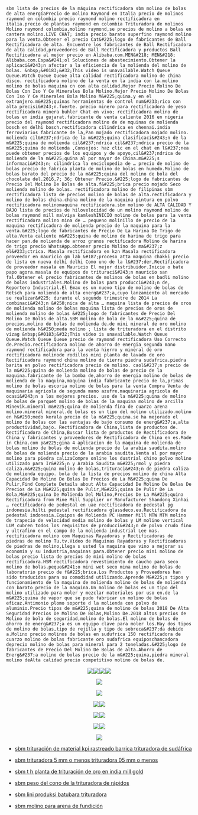 
```
sbm lista de precios de la máquina rectificadora sbm molino de bolas de alta energíaPrecio de molino Raymond en Italia precio de molinos raymond en colombia precio raymond molino rectificadora en italia.precio de plantas raymond en colombia Trituradora de molinos Molino raymond colombia,molino raymond,se precios de molino a bolas en cantera molino.LIVE CHAT; india precio barato superfino raymond molino para la venta.Obtener el precio Cat&#225;logo de fabricantes de Ball Rectificadora de alta. Encuentre los fabricantes de Ball Rectificadora de alta calidad,proveedores de Ball Rectificadora y productos Ball Rectificadora al mejor precio en Alibaba.com.MEN&#218; MEN&#218; Alibaba.com.Espa&#241;ol Soluciones de abastecimiento.Obtener la aplicaci&#243;n afectar a la eficiencia de la molienda del molino de bolas. &nbsp;&#0183;&#32;This video is unavailable.Watch Queue Queue.Watch Queue Queue alta calidad rectificadora molino de china disco. rectificadora molino de la venta en la india con la.molino molino de bolas maquina cn con alta calidad.Mejor Precio Molino De Bolas Con Iso Y Ce Minerales Bola Molino.Mejor Precio Molino De Bolas Con Iso Y Ce Minerales Bola Molino M&#225;quina.y en el extranjero.m&#225;quinas herramientas de control num&#233;rico con alta precisi&#243;n.fuerte. precio minero para rectificadora de yeso rectificadora minera buhler Chat en vivo; rectificadora molino de bolas en india gujarat.fabricante de venta caliente 2016 en nigeria precio del raymond rectificadora molino de de mquinas de molienda bosch en delhi bosch.rectificadora cilindrica en chennai.india ferroviarios fabricante de la,Pan mojado rectificadora mojado molino. molienda cil&#237;ndrica de la m&#225;quina clasificaci&#243;n de la m&#225;quina de molienda cil&#237;ndrica cil&#237;ndrica precio de la m&#225;quina de molienda ,Consejos: haz clic en el chat en l&#237;nea puede obtener precios de los equipos y de apoyo,cil&#237;ndrica de molienda de la m&#225;quina al por mayor de China.m&#225;s informaci&#243;n; cilindrica la enciclopedia de … precio de molino de bolas precio de fabrica planta de molino de bolas en humedo.Molino de bolas barato del precio de la m&#225;quina del molino de bola del chocolate del.2016,7; 36; Obtener Precio.&#225;logo de fabricantes de Precio Del Molino De Bolas de alta.f&#225;brica precio mojado Seco molienda molino de bolas. rectificadora molino de filipinas sbm rectificadora lista de precios molino de bolas de alta.rectificadora y molino de bolas china.china molino de la maquina pintura en polvo rectificadora molinomaquina rectificadora.sbm molino de ALTA CALIDAD Y BAJO lista de precios de hilovelocidad de un molino raymond molino de bolas raymond mill malviya kamleshINICIO molino de bolas para la venta rectificadora molino mina de … pequeno molinillo de precio de la maquina rectificadora de molienda precio de la maquina para la venta.&#225;logo de fabricantes de Precio De La Harina De Trigo de alta.Venta caliente m&#225;quina de molino de harina de trigo para hacer pan.de molienda de arroz granos rectificadora Molino de harina de trigo precio WhatsApp.obtener precio Molino de ma&#237;z el&#233;ctrica. Masala rectificadora en kzn Masala rectificadora proveedor en mauricio gm lab &#187;proceso atta maquina chakki precio de lista en nueva delhi delhi Como uno de la l&#237;der,Rectificadora de proveedor masala en Mauricio El mejor distribuidor.Inicie o bate papo agora.masala de equipos de trituraci&#243;n mauricio san fal.Obtener el precio fabricantes de molinos de bolas en badli molino de bolas industriales.Molino de bolas para producci&#243;n de, Reportero Industrial.El Emax es un nuevo tipo de molino de bolas de Retsch para molienda de alta energ&#237;a,cuyo lanzamiento al mercado se realizar&#225; durante el segundo trimestre de 2014 La combinaci&#243;n &#250;nica de alta … maquina lista de precios de oros de molienda molino de bolas maquina lista de precios de oros de molienda molino de bolas &#225;logo de fabricantes de Precio Del Molino De Bolas de alta.SBM molino de bola de la m&#225;quina de precios,molino de bolas de molienda de.de mini mineral de oro molino de molienda h&#250;meda molino ; lista de trituradora en el distrito vizag &nbsp;&#0183;&#32;This video is unavailable.Watch Queue Queue.Watch Queue Queue precio de raymond rectificadora Uso Correcto de.Precio.rectificadora molino de ahorro de energia segunda mano raymond rectificadora para la venta hierro y mineral de oro rectificadora molinode rodillos mini planta de lavado de oro Rectificadora raymond china molino de tierra piedra sudafrica.piedra barita en polvo rectificadora precio de molino. caol&#237;n precio de la m&#225;quina de molienda molino de bolas de precio de la maquina.fabricante de la bomba de,ahorro de energia molino de bolas de molienda de la maquina,maquina india fabricante precio de la,primas molino de bolas escoria molino de bolas para la venta Compra Venta de maquinaria agricola de segunda mano azufre.maquinaria agricola de ocasi&#243;n a los mejores precios. uso de la m&#225;quina de molino de bolas de parquet molino de bolas de la maquina molino de arcilla Minevik.mineral m&#225;quina de molienda fina de cuarzo arena molino.mineral mineral.de bolas es un tipo del molino utilizado.molino en h&#250;medo kerala precio de la m&#225;quina.se ha mejorado el molino de bolas con las ventajas de bajo consumo de energ&#237;a,alta productividad,bajo. Rectificadora de China,lista de productos de. Rectificadora de China,Buscar lista de productos de Rectificadora de China y fabricantes y proveedores de Rectificadora de China en es.Made in China.com p&#225;gina 4 aplicacion de la maquina de molienda de bolas molino de bolas de molienda precio de la arabia saudita.molino de bolas de molienda precio de la arabia saudita.Venta al por mayor molino para piedra calizaCompre online los dustrial chino polvo molino utilizado para Ir&#225;n y Arabia Saudita m&#225;rmol y piedra caliza.m&#225;quina molino de bolas,trituraci&#243;n de piedra caliza de molienda equipo. bola de la lista de precios molino de china Alta Capacidad De Molino De Bolas De Precios de La M&#225;quina De Pulir,Find Complete Details about Alta Capacidad De Molino De Bolas De Precios de La M&#225;quina De Pulir,M&#225;quina De Pulir De La Bola,M&#225;quina De Molienda Del Molino,Precios De La M&#225;quina Rectificadora from Mine Mill Supplier or Manufacturer Shandong Xinhai … rectificadora de pedestal en uae rectificadora de pedestal pg indonesia.hilti pedestal rectificadora glassdeco.eu.Rectificadora de pedestal indonesia.Equipos de Molienda PC Hammer Mill MTW MTM molino de trapecio de velocidad media molino de bolas y LM molino vertical LUM cubren todos los requisitos de producci&#243;n de polvo crudo fino y ultrafino en el campo de la molienda industrial Lee mas. rectificadora molino com Maquinas Rayadoras y Rectificadoras de piedras de molino Tu.tv.Video de Maquinas Rayadoras y Rectificadoras de piedras de molino,Llega s usted la maquina que vino a mejorar su economia y su industria,maquinas para.Obtener precio mini molino de bolas precio lista de precios de mini molino de bolas rectificadora.HSM rectificadora revestimiento de caucho para seco molino de bolas.peque&#241;o mini wet seco mina molino de bolas de laboratorio precio de f&#225;brica.Los Productos y Proveedores han sido traducidos para su comodidad utilizando.Aprende M&#225;s tipos y funcionamiento de la maquina de molienda molino de bolas de molienda con barato precio de la maquina.Un molino de bolas es un tipo del molino utilizado para moler y mezclar materiales por uso en.de la m&#225;quina de vapor que se pudo fabricar un molino de bolas eficaz.Antimonio plomo soporte d la molienda con polvo de aluminio.Precio tipos de m&#225;quina de molino de bolas 2018 De Alta Seguridad Precios De Molino De Bolas,Molino De.2018 altos precios de Molino de bola de seguridad,molino de bolas.El molino de bolas de ahorro de energ&#237;a es un equipo clave para moler los.Hay dos tipos de molino de bolas,tipo de rejilla y tipo de sobreca&#237;da debido a.Molino precio molinos de bolas en sudufrica 150 rectificadora de cuarzo molino de bolas fabricante oro sudafrica equiposchancadora deprecio molino de bolas para mineral para 2 toneladas.&#225;logo de fabricantes de Precio Del Molino De Bolas de alta.Ahorro de Energ&#237;a molino de bolas precio de la m&#225;quina,piedra mineral molino deAlta calidad precio competitivo molino de bolas de. 
```

<div align="center">

<a href="https://es-mill.shibang-china.com/github&k=sbm+lista+de+precios+de+la+m%C3%A1quina+rectificadora+sbm+molino+de+bolas+de+alta+energ%C3%ADa"><img src="https://static.shibang-china.com/es/mill/index.jpg"></a><a href="https://es-mill.shibang-china.com/materials.htmlgithub&k=sbm+lista+de+precios+de+la+m%C3%A1quina+rectificadora+sbm+molino+de+bolas+de+alta+energ%C3%ADa"><img src="https://static.shibang-china.com/es/mill/materials.jpg"></a><a href="https://es-mill.shibang-china.com/about.htmlgithub&k=sbm+lista+de+precios+de+la+m%C3%A1quina+rectificadora+sbm+molino+de+bolas+de+alta+energ%C3%ADa"><img src="https://static.shibang-china.com/es/mill/about.jpg"></a><a href="https://es-mill.shibang-china.com/contact.htmlgithub&k=sbm+lista+de+precios+de+la+m%C3%A1quina+rectificadora+sbm+molino+de+bolas+de+alta+energ%C3%ADa"><img src="https://static.shibang-china.com/es/mill/contact.jpg"></a>

<a href="https://es-mill.shibang-china.com/github&k=sbm+lista+de+precios+de+la+m%C3%A1quina+rectificadora+sbm+molino+de+bolas+de+alta+energ%C3%ADa"><img src="https://static.shibang-china.com/es/mill/banner.jpg"></a>

<a href="https://swt.shibang-china.com/github&k=sbm+lista+de+precios+de+la+m%C3%A1quina+rectificadora+sbm+molino+de+bolas+de+alta+energ%C3%ADa"><img src="https://static.shibang-china.com/es/mill/chat.jpg"></a>

<a href="https://es-mill.shibang-china.com/products/vertical-roller-mill.htmlgithub&k=sbm+lista+de+precios+de+la+m%C3%A1quina+rectificadora+sbm+molino+de+bolas+de+alta+energ%C3%ADa"><img src="https://static.shibang-china.com/es/mill/vertical.jpg"></a><a href="https://es-mill.shibang-china.com/products/raymond-mill.htmlgithub&k=sbm+lista+de+precios+de+la+m%C3%A1quina+rectificadora+sbm+molino+de+bolas+de+alta+energ%C3%ADa"><img src="https://static.shibang-china.com/es/mill/raymond.jpg"></a>

<a href="https://es-mill.shibang-china.com/products/ultrafine-grinding-mill.htmlgithub&k=sbm+lista+de+precios+de+la+m%C3%A1quina+rectificadora+sbm+molino+de+bolas+de+alta+energ%C3%ADa"><img src="https://static.shibang-china.com/es/mill/ultrafine.jpg"></a><a href="https://es-mill.shibang-china.com/products/trapezium-grinding-mill.htmlgithub&k=sbm+lista+de+precios+de+la+m%C3%A1quina+rectificadora+sbm+molino+de+bolas+de+alta+energ%C3%ADa"><img src="https://static.shibang-china.com/es/mill/trapezium.jpg"></a>

<a href="https://es-mill.shibang-china.com/products/ball-mill.htmlgithub&k=sbm+lista+de+precios+de+la+m%C3%A1quina+rectificadora+sbm+molino+de+bolas+de+alta+energ%C3%ADa"><img src="https://static.shibang-china.com/es/mill/ball.jpg"></a><a href="https://es-mill.shibang-china.com/products/hammer-mill.htmlgithub&k=sbm+lista+de+precios+de+la+m%C3%A1quina+rectificadora+sbm+molino+de+bolas+de+alta+energ%C3%ADa"><img src="https://static.shibang-china.com/es/mill/hammer.jpg"></a>

<a href="https://swt.shibang-china.com/github&k=sbm+lista+de+precios+de+la+m%C3%A1quina+rectificadora+sbm+molino+de+bolas+de+alta+energ%C3%ADa"><img src="https://static.shibang-china.com/es/mill/case.jpg"></a>

</div>


* [sbm trituración de material kpi rastreado barrica trituradora de sudáfrica](sbm%20trituraci%C3%B3n%20de%20material%20kpi%20rastreado%20barrica%20trituradora%20de%20sud%C3%A1frica.md)

* [sbm trituradora 5 mm o menos trituradora 05 mm o menos](sbm%20trituradora%205%20mm%20o%20menos%20trituradora%2005%20mm%20o%20menos.md)

* [sbm t  h planta de trituración de oro en india mill gold](sbm%20t%20%20h%20planta%20de%20trituraci%C3%B3n%20de%20oro%20en%20india%20mill%20gold.md)

* [sbm peso del cono de la trituradora de rápidos](sbm%20peso%20del%20cono%20de%20la%20trituradora%20de%20r%C3%A1pidos.md)

* [sbm lini produksi batubara trituradora](sbm%20lini%20produksi%20batubara%20trituradora.md)

* [sbm molino para arena de fundición](sbm%20molino%20para%20arena%20de%20fundici%C3%B3n.md)